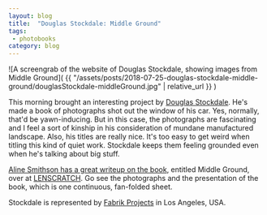 ```yaml
---
layout: blog
title:  "Douglas Stockdale: Middle Ground"
tags: 
 - photobooks
category: blog
---
```


![A screengrab of the website of Douglas Stockdale, showing images from Middle Ground]( {{ "/assets/posts/2018-07-25-douglas-stockdale-middle-ground/douglasStockdale-middleGround.jpg" | relative_url }} )

This morning brought an interesting project by [Douglas Stockdale](https://www.douglasstockdale.com/index). He's made a book of photographs shot out the window of his car. Yes, normally, that'd be yawn-inducing. But in this case, the photographs are fascinating and I feel a sort of kinship in his consideration of mundane manufactured landscape. Also, his titles are really nice. It's too easy to get weird when titling this kind of quiet work. Stockdale keeps them feeling grounded even when he's talking about big stuff.

[Aline Smithson has a great writeup on the book](http://lenscratch.com/2018/07/douglas-stockdale-middle-ground/), entitled Middle Ground, over at [LENSCRATCH](http://lenscratch.com). Go see the photographs and the presentation of the book, which is one continuous, fan-folded sheet. 

Stockdale is represented by [Fabrik Projects](http://fabrikprojects.com/portfolio-item/douglas-stockdale/) in Los Angeles, USA.


